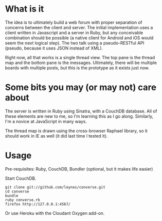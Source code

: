 # What is it

The idea is to ultimately build a web forum with proper separation of concerns between the client and server. The initial implementation uses a client written in Javascript and a server in Ruby, but any conceivable combination should be possible (a native client for Android and iOS would seem the next logical step). The two talk using a pseudo-RESTful API (pseudo, because it uses JSON instead of XML).

Right now, all that works is a single thread view. The top pane is the thread map and the bottom pane is the messages. Ultimately, there will be multiple boards with multiple posts, but this is the prototype as it exists just now.

# Some bits you may (or may not) care about

The server is written in Ruby using Sinatra, with a CouchDB database. All of these elements are new to me, so I'm learning this as I go along. Similarly, I'm a novice at JavaScript in many ways.

The thread map is drawn using the cross-browser Raphael library, so it should work in IE as well (it did last time I tested it).

# Usage

Pre-requisites: Ruby, CouchDB, Bundler (optional, but it makes life easier)

Start CouchDB.

    git clone git://github.com/leynos/converse.git
    cd converse
    bundle
    ruby converse.rb
    firefox http://127.0.0.1:4567/

Or use Heroku with the Cloudant Oxygen add-on.
